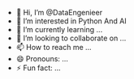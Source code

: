 - 👋 Hi, I’m @DataEngenieer
- 👀 I’m interested in Python And AI
- 🌱 I’m currently learning ...
- 💞️ I’m looking to collaborate on ...
- 📫 How to reach me ...
- 😄 Pronouns: ...
- ⚡ Fun fact: ...

<!---
DataEngenieer/DataEngenieer is a ✨ special ✨ repository because its `README.md` (this file) appears on your GitHub profile.
You can click the Preview link to take a look at your changes.
--->
